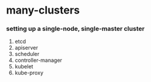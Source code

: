 # many-clusters

### setting up a single-node, single-master cluster

1. etcd
2. apiserver
3. scheduler
4. controller-manager
5. kubelet
6. kube-proxy
